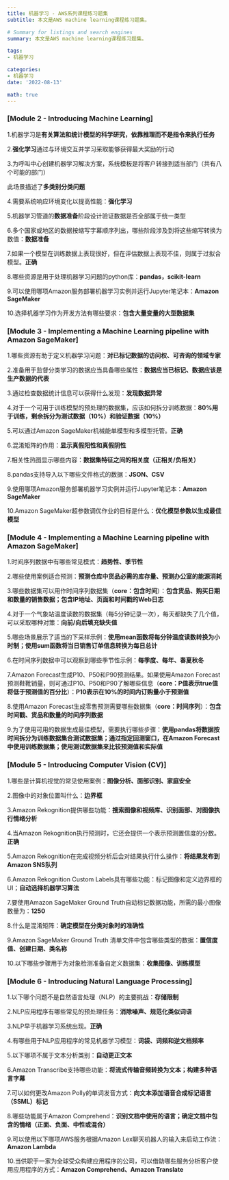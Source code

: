 ```yaml
---
title: 机器学习 - AWS系列课程练习题集
subtitle: 本文是AWS machine learning课程练习题集。

# Summary for listings and search engines
summary: 本文是AWS machine learning课程练习题集。

tags: 
- 机器学习

categories: 
- 机器学习
date: '2022-08-13'

math: true
---
```


### [Module 2 - Introducing Machine Learning]

1.机器学习是**有关算法和统计模型的科学研究，依靠推理而不是指令来执行任务**

2.**强化学习**通过与环境交互并学习采取能够获得最大奖励的行动

3.为呼叫中心创建机器学习解决方案，系统模板是将客户转接到适当部门（共有八个可能的部门）

此场景描述了**多类别分类问题**

4.需要系统响应环境变化以提高性能：**强化学习**

5.机器学习管道的**数据准备**阶段设计验证数据是否全部属于统一类型

6.多个国家或地区的数据按缩写字幕顺序列出，哪些阶段涉及到将这些缩写转换为数值：**数据准备**

7.如果一个模型在训练数据上表现很好，但在评估数据上表现不佳，则属于过拟合模型。**正确**

8.哪些资源是用于处理机器学习问题的python库：**pandas，scikit-learn**

9.可以使用哪项Amazon服务部署机器学习实例并运行Jupyter笔记本：**Amazon SageMaker**

10.选择机器学习作为开发方法有哪些要求：**包含大量变量的大型数据集**

### [Module 3 - Implementing a Machine Learning pipeline with Amazon SageMaker]

1.哪些资源有助于定义机器学习问题：**对已标记数据的访问权、可咨询的领域专家**

2.准备用于监督分类学习的数据应当具备哪些属性：**数据应当已标记、数据应该是生产数据的代表**

3.通过检查数据统计信息可以获得什么发现：**发现数据异常**

4.对于一个可用于训练模型的预处理的数据集，应该如何拆分训练数据：**80%用于训练，剩余拆分为测试数据（10%）和验证数据（10%）**

5.可以通过Amazon SageMaker机械能单模型和多模型托管。**正确**

6.混淆矩阵的作用：**显示真假阳性和真假阴性**

7.相关性热图显示哪些内容：**数据集特征之间的相关度（正相关/负相关）**

8.pandas支持导入以下哪些文件格式的数据：**JSON、CSV**

9.使用哪项Amazon服务部署机器学习实例并运行Jupyter笔记本：**Amazon SageMaker**

10.Amazon SageMaker超参数调优作业的目标是什么：**优化模型参数以生成最佳模型**

### [Module 4 - Implementing a Machine Learning pipeline with Amazon SageMaker]

1.时间序列数据中有哪些常见模式：**趋势性、季节性**

2.哪些使用案例适合预测：**预测仓库中货品必需的库存量、预测办公室的能源消耗**

3.哪些数据集可以用作时间序列数据集（**core：包含时间**）：**包含货品、购买日期和数量的销售数据；包含IP地址、页面和时间戳的Web日志**

4.对于一个气象站温度读数的数据集（每5分钟记录一次），每天都缺失了几个值，可以采取哪种对策：**向前/向后填充缺失值**

5.哪些场景展示了适当的下采样示例：**使用mean函数将每分钟温度读数转换为小时制；使用sum函数将当日销售订单信息转换为每日总计**

6.在时间序列数据中可以观察到哪些季节性示例：**每季度、每年、春夏秋冬**

7.Amazon Forecast生成P10、P50和P90预测结果。如果使用Amazon Forecast预测鞋靴销量，则可通过P10、P50和P90了解哪些信息（**core：P值表示true值将低于预测值的百分比**）：**P10表示在10%的时间内订购量小于预测值**

8.使用Amazon Forecast生成零售预测需要哪些数据集（**core：时间序列**）：**包含时间戳、货品和数量的时间序列数据**

9.为了使用可用的数据生成最佳模型，需要执行哪些步骤：**使用pandas将数据按时间拆分为训练数据集合测试数据集；通过指定回测窗口，在Amazon Forecast中使用训练数据集；使用测试数据集来比较预测值和实际值**

### [Module 5 - Introducing Computer Vision (CV)]

1.哪些是计算机视觉的常见使用案例：**图像分析、面部识别、家庭安全**

2.图像中的对象位置叫什么：**边界框**

3.Amazon Rekognition提供哪些功能：**搜索图像和视频库、识别面部、对图像执行情绪分析**

4.当Amazon Rekognition执行预测时，它还会提供一个表示预测置信度的分数。**正确**

5.Amazon Rekognition在完成视频分析后会对结果执行什么操作：**将结果发布到Amazon SNS队列**

6.Amazon Rekognition Custom Labels具有哪些功能：标记图像和定义边界框的UI；**自动选择机器学习算法**

7.要使用Amazon SageMaker Ground Truth自动标记数据功能，所需的最小图像数量为：**1250**

8.什么是混淆矩阵：**确定模型在分类对象时的准确性**

9.Amazon SageMaker Ground Truth 清单文件中包含哪些类型的数据：**置信度值、创建日期、类名称**

10.以下哪些步骤用于为对象检测准备自定义数据集：**收集图像、训练模型**

### [Module 6 - Introducing Natural Language Processing]

1.以下哪个问题不是自然语言处理（NLP）的主要挑战：**存储限制**

2.NLP应用程序有哪些常见的预处理任务：**消除噪声、规范化类似词语**

3.NLP早于机器学习系统出现。**正确**

4.有哪些用于NLP应用程序的常见机器学习模型：**词袋、词频和逆文档频率**

5.以下哪项不属于文本分析类别：**自动更正文本**

6.Amazon Transcribe支持哪些功能：**将流式传输音频转换为文本；构建多种语言字幕**

7.可以如何更改Amazon Polly的单词发音方式：**向文本添加语音合成标记语言（SSML）标记**

8.哪些功能属于Amazon Comprehend：**识别文档中使用的语言；确定文档中包含的情绪（正面、负面、中性或混合）**

9.可以使用以下哪项AWS服务根据Amazon Lex聊天机器人的输入来启动工作流：**Amazon Lambda**

10.当供职于一家为全球受众构建应用程序的公司，可以借助哪些服务分析客户使用应用程序的方式：**Amazon Comprehend、Amazon Translate**